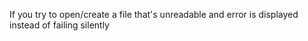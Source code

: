 If you try to open/create a file that's unreadable and error is displayed instead of failing silently
